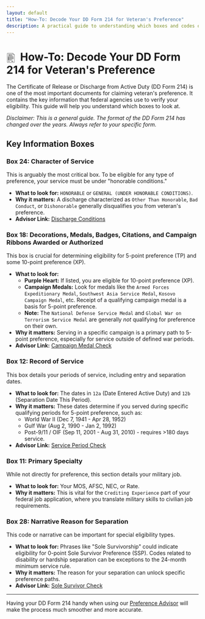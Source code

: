 ```yaml
---
layout: default
title: "How-To: Decode Your DD Form 214 for Veteran's Preference"
description: A practical guide to understanding which boxes and codes on your DD Form 214 are critical for determining federal hiring preference.
---
```


# <img src="./assets/images/dd214.png" alt="DD Form 214 Icon" style="height: 1em; vertical-align: middle; margin-right: 0.2em;"> How-To: Decode Your DD Form 214 for Veteran's Preference

The Certificate of Release or Discharge from Active Duty (DD Form 214) is one of the most important documents for claiming veteran's preference. It contains the key information that federal agencies use to verify your eligibility. This guide will help you understand which boxes to look at.

*Disclaimer: This is a general guide. The format of the DD Form 214 has changed over the years. Always refer to your specific form.*

## Key Information Boxes

### Box 24: Character of Service
This is arguably the most critical box. To be eligible for any type of preference, your service must be under "honorable conditions."
*   **What to look for:** `HONORABLE` or `GENERAL (UNDER HONORABLE CONDITIONS)`.
*   **Why it matters:** A discharge characterized as `Other Than Honorable`, `Bad Conduct`, or `Dishonorable` generally disqualifies you from veteran's preference.
*   **Advisor Link:** [Discharge Conditions](./advisor/ownservice_discharged_honorableconditions.md)

### Box 18: Decorations, Medals, Badges, Citations, and Campaign Ribbons Awarded or Authorized
This box is crucial for determining eligibility for 5-point preference (TP) and some 10-point preference (XP).
*   **What to look for:**
    *   **Purple Heart:** If listed, you are eligible for 10-point preference (XP).
    *   **Campaign Medals:** Look for medals like the `Armed Forces Expeditionary Medal`, `Southwest Asia Service Medal`, `Kosovo Campaign Medal`, etc. Receipt of a qualifying campaign medal is a basis for 5-point preference.
    *   **Note:** The `National Defense Service Medal` and `Global War on Terrorism Service Medal` are generally *not* qualifying for preference on their own.
*   **Why it matters:** Serving in a specific campaign is a primary path to 5-point preference, especially for service outside of defined war periods.
*   **Advisor Link:** [Campaign Medal Check](./advisor/ownservice_tp_campaignmedal.md)

### Box 12: Record of Service
This box details your periods of service, including entry and separation dates.
*   **What to look for:** The dates in `12a` (Date Entered Active Duty) and `12b` (Separation Date This Period).
*   **Why it matters:** These dates determine if you served during specific qualifying periods for 5-point preference, such as:
    *   World War II (Dec 7, 1941 - Apr 28, 1952)
    *   Gulf War (Aug 2, 1990 - Jan 2, 1992)
    *   Post-9/11 / OIF (Sep 11, 2001 - Aug 31, 2010) - requires >180 days service.
*   **Advisor Link:** [Service Period Check](./advisor/ownservice_nodisability_nossps_checkserviceperiod.md)

### Box 11: Primary Specialty
While not directly for preference, this section details your military job.
*   **What to look for:** Your MOS, AFSC, NEC, or Rate.
*   **Why it matters:** This is vital for the `Crediting Experience` part of your federal job application, where you translate military skills to civilian job requirements.

### Box 28: Narrative Reason for Separation
This code or narrative can be important for special eligibility types.
*   **What to look for:** Phrases like "Sole Survivorship" could indicate eligibility for 0-point Sole Survivor Preference (SSP). Codes related to disability or hardship separation can be exceptions to the 24-month minimum service rule.
*   **Why it matters:** The reason for your separation can unlock specific preference paths.
*   **Advisor Link:** [Sole Survivor Check](./advisor/ownservice_ssp_checkdd214_reason.md)

---
Having your DD Form 214 handy when using our [Preference Advisor](./advisor/start.md) will make the process much smoother and more accurate.
